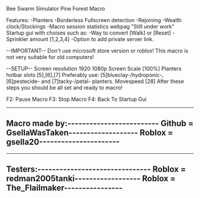 Bee Swarm Simulator Pine Forest Macro

Features:
-Planters
-Borderless Fullscreen detection
-Rejoining
-Wealth clock/Stockings
-Macro session statistics webpag "Still under work"
Startup gui with choises such as:
-Way to convert [Walk] or [Reset]
-Sprinkler amount [1,2,3,4]
-Option to add private server link.

--IMPORTANT--
Don't use microsoft store version or roblox!
This macro is not very suitable for old computers!

--SETUP--
Screen resolution 1920 1080p
Screen Scale [100%]
Planters hotbar slots [5],[6],[7]
Preferably use: [5]blueclay-/hydroponic-, [6]pestecide- and [7]tacky-/petal- planters.
Movespeed [28]
After these steps you should be all set and ready to macro!

F2: Pause Macro
F3: Stop Macro
F4: Back To Startup Gui

------------------------------------
Macro made by:-------------------------
Github = GsellaWasTaken-------------------
Roblox = gsella20----------------------
------------------------------------

------------------------------------
Testers:-------------------------------
Roblox = redman2005tanki------------------
Roblox = The_Flailmaker----------------
------------------------------------
